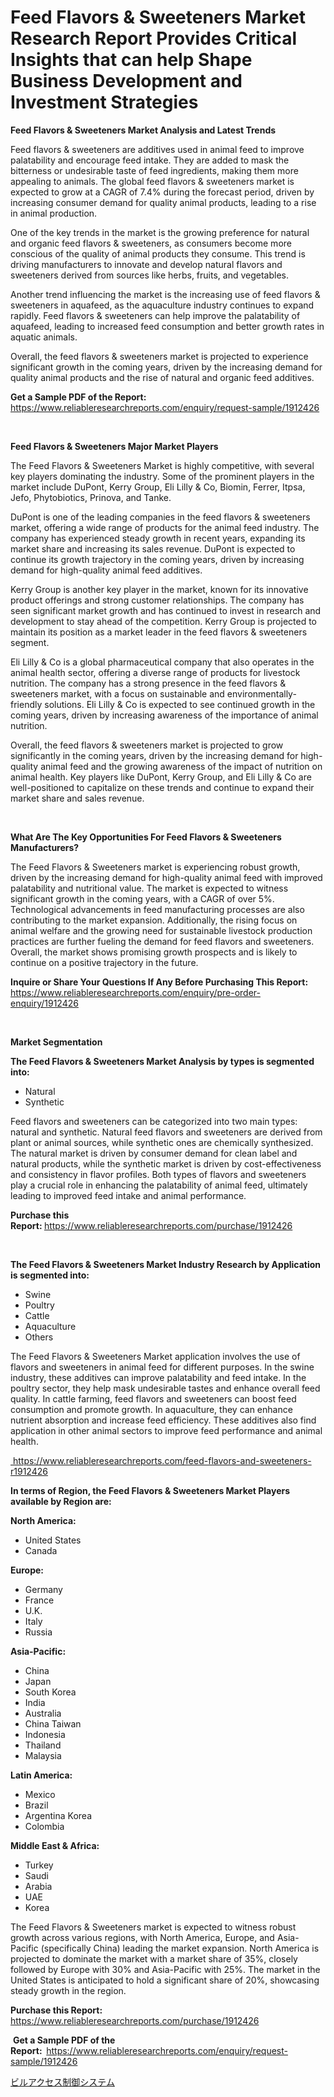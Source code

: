 <p><h1>Feed Flavors & Sweeteners Market Research Report Provides Critical Insights that can help Shape Business Development and Investment Strategies</h1></p><p><strong>Feed Flavors & Sweeteners Market Analysis and Latest Trends</strong></p>
<p><p>Feed flavors & sweeteners are additives used in animal feed to improve palatability and encourage feed intake. They are added to mask the bitterness or undesirable taste of feed ingredients, making them more appealing to animals. The global feed flavors & sweeteners market is expected to grow at a CAGR of 7.4% during the forecast period, driven by increasing consumer demand for quality animal products, leading to a rise in animal production. </p><p>One of the key trends in the market is the growing preference for natural and organic feed flavors & sweeteners, as consumers become more conscious of the quality of animal products they consume. This trend is driving manufacturers to innovate and develop natural flavors and sweeteners derived from sources like herbs, fruits, and vegetables. </p><p>Another trend influencing the market is the increasing use of feed flavors & sweeteners in aquafeed, as the aquaculture industry continues to expand rapidly. Feed flavors & sweeteners can help improve the palatability of aquafeed, leading to increased feed consumption and better growth rates in aquatic animals. </p><p>Overall, the feed flavors & sweeteners market is projected to experience significant growth in the coming years, driven by the increasing demand for quality animal products and the rise of natural and organic feed additives.</p></p>
<p><strong>Get a Sample PDF of the Report:&nbsp;</strong> <a href="https://www.reliableresearchreports.com/enquiry/request-sample/1912426">https://www.reliableresearchreports.com/enquiry/request-sample/1912426</a></p>
<p>&nbsp;</p>
<p><strong>Feed Flavors & Sweeteners Major Market Players</strong></p>
<p><p>The Feed Flavors & Sweeteners Market is highly competitive, with several key players dominating the industry. Some of the prominent players in the market include DuPont, Kerry Group, Eli Lilly & Co, Biomin, Ferrer, Itpsa, Jefo, Phytobiotics, Prinova, and Tanke.</p><p>DuPont is one of the leading companies in the feed flavors & sweeteners market, offering a wide range of products for the animal feed industry. The company has experienced steady growth in recent years, expanding its market share and increasing its sales revenue. DuPont is expected to continue its growth trajectory in the coming years, driven by increasing demand for high-quality animal feed additives.</p><p>Kerry Group is another key player in the market, known for its innovative product offerings and strong customer relationships. The company has seen significant market growth and has continued to invest in research and development to stay ahead of the competition. Kerry Group is projected to maintain its position as a market leader in the feed flavors & sweeteners segment.</p><p>Eli Lilly & Co is a global pharmaceutical company that also operates in the animal health sector, offering a diverse range of products for livestock nutrition. The company has a strong presence in the feed flavors & sweeteners market, with a focus on sustainable and environmentally-friendly solutions. Eli Lilly & Co is expected to see continued growth in the coming years, driven by increasing awareness of the importance of animal nutrition.</p><p>Overall, the feed flavors & sweeteners market is projected to grow significantly in the coming years, driven by the increasing demand for high-quality animal feed and the growing awareness of the impact of nutrition on animal health. Key players like DuPont, Kerry Group, and Eli Lilly & Co are well-positioned to capitalize on these trends and continue to expand their market share and sales revenue.</p></p>
<p>&nbsp;</p>
<p><strong>What Are The Key Opportunities For Feed Flavors & Sweeteners Manufacturers?</strong></p>
<p><p>The Feed Flavors & Sweeteners market is experiencing robust growth, driven by the increasing demand for high-quality animal feed with improved palatability and nutritional value. The market is expected to witness significant growth in the coming years, with a CAGR of over 5%. Technological advancements in feed manufacturing processes are also contributing to the market expansion. Additionally, the rising focus on animal welfare and the growing need for sustainable livestock production practices are further fueling the demand for feed flavors and sweeteners. Overall, the market shows promising growth prospects and is likely to continue on a positive trajectory in the future.</p></p>
<p><strong>Inquire or Share Your Questions If Any Before Purchasing This Report:</strong> <a href="https://www.reliableresearchreports.com/enquiry/pre-order-enquiry/1912426">https://www.reliableresearchreports.com/enquiry/pre-order-enquiry/1912426</a></p>
<p>&nbsp;</p>
<p><strong>Market Segmentation</strong></p>
<p><strong>The Feed Flavors & Sweeteners Market Analysis by types is segmented into:</strong></p>
<p><ul><li>Natural</li><li>Synthetic</li></ul></p>
<p><p>Feed flavors and sweeteners can be categorized into two main types: natural and synthetic. Natural feed flavors and sweeteners are derived from plant or animal sources, while synthetic ones are chemically synthesized. The natural market is driven by consumer demand for clean label and natural products, while the synthetic market is driven by cost-effectiveness and consistency in flavor profiles. Both types of flavors and sweeteners play a crucial role in enhancing the palatability of animal feed, ultimately leading to improved feed intake and animal performance.</p></p>
<p><strong>Purchase this Report:&nbsp;</strong><a href="https://www.reliableresearchreports.com/purchase/1912426">https://www.reliableresearchreports.com/purchase/1912426</a></p>
<p>&nbsp;</p>
<p><strong>The Feed Flavors & Sweeteners Market Industry Research by Application is segmented into:</strong></p>
<p><ul><li>Swine</li><li>Poultry</li><li>Cattle</li><li>Aquaculture</li><li>Others</li></ul></p>
<p><p>The Feed Flavors & Sweeteners Market application involves the use of flavors and sweeteners in animal feed for different purposes. In the swine industry, these additives can improve palatability and feed intake. In the poultry sector, they help mask undesirable tastes and enhance overall feed quality. In cattle farming, feed flavors and sweeteners can boost feed consumption and promote growth. In aquaculture, they can enhance nutrient absorption and increase feed efficiency. These additives also find application in other animal sectors to improve feed performance and animal health.</p></p>
<p><a href="https://www.reliableresearchreports.com/feed-flavors-and-sweeteners-r1912426">&nbsp;https://www.reliableresearchreports.com/feed-flavors-and-sweeteners-r1912426</a></p>
<p><strong>In terms of Region, the Feed Flavors & Sweeteners Market Players available by Region are:</strong></p>
<p>
    <p> <strong> North America: </strong>
        <ul>
            <li>United States</li>
            <li>Canada</li>
        </ul>
        </p> 
    <p> <strong> Europe: </strong>
        <ul>
            <li>Germany</li>
            <li>France</li>
            <li>U.K.</li>
            <li>Italy</li>
            <li>Russia</li>
        </ul>
        </p> 
    <p> <strong> Asia-Pacific: </strong>
        <ul>
            <li>China</li>
            <li>Japan</li>
            <li>South Korea</li>
            <li>India</li>
            <li>Australia</li>
            <li>China Taiwan</li>
            <li>Indonesia</li>
            <li>Thailand</li>
            <li>Malaysia</li>
        </ul>
        </p> 
    <p> <strong> Latin America: </strong>
        <ul>
            <li>Mexico</li>
            <li>Brazil</li>
            <li>Argentina Korea</li>
            <li>Colombia</li>
        </ul>
        </p> 
    <p> <strong> Middle East & Africa: </strong>
        <ul>
            <li>Turkey</li>
            <li>Saudi</li>
            <li>Arabia</li>
            <li>UAE</li>
            <li>Korea</li>
        </ul>
    </p>
    </p>
<p><p>The Feed Flavors & Sweeteners market is expected to witness robust growth across various regions, with North America, Europe, and Asia-Pacific (specifically China) leading the market expansion. North America is projected to dominate the market with a market share of 35%, closely followed by Europe with 30% and Asia-Pacific with 25%. The market in the United States is anticipated to hold a significant share of 20%, showcasing steady growth in the region.</p></p>
<p><strong>Purchase this Report: </strong><a href="https://www.reliableresearchreports.com/purchase/1912426">https://www.reliableresearchreports.com/purchase/1912426</a></p>
<p>&nbsp;<strong>Get a Sample PDF of the Report:&nbsp;&nbsp;</strong><a href="https://www.reliableresearchreports.com/enquiry/request-sample/1912426">https://www.reliableresearchreports.com/enquiry/request-sample/1912426</a></p>
<p><strong></strong></p>
<p><p><a href="https://github.com/LeoraEber/Market-Research-Report-List-2/blob/main/603036333352.md">ビルアクセス制御システム</a></p></p>